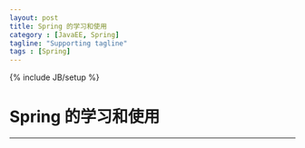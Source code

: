 ```yaml
---
layout: post
title: Spring 的学习和使用
category : [JavaEE, Spring]
tagline: "Supporting tagline"
tags : [Spring]
---
```

{% include JB/setup %}
# Spring 的学习和使用
---

<!--break-->
